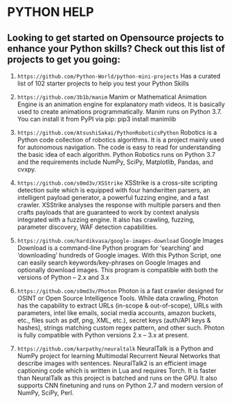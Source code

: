 # PYTHON HELP<br>
## Looking to get started on Opensource projects to enhance your Python skills? Check out this list of projects to get you going:
1. `https://github.com/Python-World/python-mini-projects`  Has a curated list of 102 starter projects to help you test your Python Skills 

2. `https://github.com/3b1b/manim` Manim or Mathematical Animation Engine is an animation engine for explanatory math videos. It is basically used to create animations programmatically. Manim runs on Python 3.7. 
You can install it from PyPI via pip: pip3 install manimlib

3. `https://github.com/AtsushiSakai/PythonRoboticsPython` Robotics is a Python code collection of robotics algorithms. It is a project mainly used for autonomous navigation. The code is easy to read for understanding the basic idea of each algorithm. Python Robotics runs on Python 3.7 and the requirements include NumPy, SciPy, Matplotlib, Pandas, and cvxpy. 

4. `https://github.com/s0md3v/XSStrike` XSStrike is a cross-site scripting detection suite which is equipped with four handwritten parsers, an intelligent payload generator, a powerful fuzzing engine, and a fast crawler. XSStrike analyses the response with multiple parsers and then crafts payloads that are guaranteed to work by context analysis integrated with a fuzzing engine. It also has crawling, fuzzing, parameter discovery, WAF detection capabilities.

5. `https://github.com/hardikvasa/google-images-download` Google Images Download is a command-line Python program for ‘searching’ and ‘downloading’ hundreds of Google images. With this Python Script, one can easily search keywords/key-phrases on Google Images and optionally download images. This program is compatible with both the versions of Python – 2.x and 3.x

6. `https://github.com/s0md3v/Photon` Photon is a fast crawler designed for OSINT or Open Source Intelligence Tools. While data crawling, Photon has the capability to extract URLs (in-scope & out-of-scope), URLs with parameters, intel like emails, social media accounts, amazon buckets, etc., files such as pdf, png, XML, etc.), secret keys (auth/API keys & hashes), strings matching custom regex pattern, and other such. Photon is fully compatible with Python versions 2.x – 3.x at present.
 
7. `https://github.com/karpathy/neuraltalk` NeuralTalk is a Python and NumPy project for learning Multimodal Recurrent Neural Networks that describe images with sentences. NeuralTalk2 is an efficient image captioning code which is written in Lua and requires Torch. It is faster than NeuralTalk as this project is batched and runs on the GPU. It also supports CNN finetuning and runs on Python 2.7 and modern version of NumPy, SciPy, Perl.   


